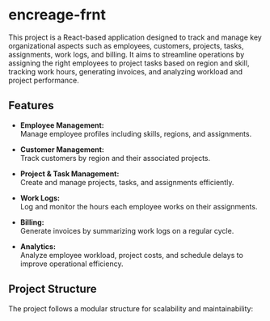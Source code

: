 # encreage-frnt
This project is a React-based application designed to track and manage key organizational aspects such as employees, customers, projects, tasks, assignments, work logs, and billing. It aims to streamline operations by assigning the right employees to project tasks based on region and skill, tracking work hours, generating invoices, and analyzing workload and project performance.

## Features

- **Employee Management:**  
  Manage employee profiles including skills, regions, and assignments.

- **Customer Management:**  
  Track customers by region and their associated projects.

- **Project & Task Management:**  
  Create and manage projects, tasks, and assignments efficiently.

- **Work Logs:**  
  Log and monitor the hours each employee works on their assignments.

- **Billing:**  
  Generate invoices by summarizing work logs on a regular cycle.

- **Analytics:**  
  Analyze employee workload, project costs, and schedule delays to improve operational efficiency.

## Project Structure

The project follows a modular structure for scalability and maintainability:

